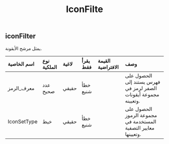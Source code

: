 ﻿---
title: IconFilte
second_title: Aspose.Cells Cloud Documen
type: docs
url: /ar/specification/model/iconfilter/
description: "Aspose.Cells مواصفات النموذج السحابي: IconFilter. تعامل بسهولة مع Excel ومستندات جداول البيانات الأخرى التي تحتوي على ميزات مثل الفتح والتوليد والتحرير والتقسيم والدمج والمقارنة والتحويل"
kwords: Excel, Office, جدول البيانات, Cloud REST API, IconFilter
weight: 50
---
## **iconFilter**

 يمثل مرشح الأيقونة.

| اسم الخاصية| نوع الملكية| لاغية| يقرأ فقط| القيمة الافتراضية| وصف|
|:- |:- |:- |:- |:- |:- |
| معرف_الرمز| عدد صحيح| حقيقي| خطأ شنيع|| الحصول على فهرس يستند إلى الصفر لرمز في مجموعة أيقونات وتعيينه.|
| IconSetType| خيط| حقيقي| خطأ شنيع|| الحصول على مجموعة الرموز المستخدمة في معايير التصفية وتعيينها.|

